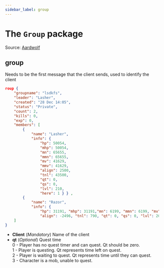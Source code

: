 ```yaml
---
sidebar_label: group
---
```

# The ``Group`` package

Source: [Aardwolf](https://www.aardwolf.com/wiki/index.php/Clients/GMCP#aardmodules_group)

## group

Needs to be the first message that the client sends, used to identify the client
````json
roup { 
    "groupname": "lsdkfs", 
    "leader": "Lasher", 
    "created": "28 Dec 14:05", 
    "status": "Private", 
    "count": 2, 
    "kills": 0, 
    "exp": 0, 
    "members": [
        { 
            "name": "Lasher", 
            "info": { 
                "hp": 50054, 
                "mhp": 50054,
                "mn": 65655, 
                "mmn": 65655, 
                "mv": 41629, 
                "mmv": 41629, 
                "align": 2500, 
                "tnl": 43500, 
                "qt": 0, 
                "qs": 0, 
                "lvl": 210, 
                "here": 1 } } , 
        { 
            "name": "Razor", 
            "info": { 
                "hp": 31191, "mhp": 31191,"mn": 6199, "mmn": 6199, "mv": 5775, "mmv": 5775, 
                "align": -2496, "tnl": 790, "qt": 0, "qs": 0, "lvl": 201, "here": 0 } } 
    ] 
}
````
- **Client**
  (*Mandatory*) Name of the client
- **qt**
  (*Optional*) Quest time<br/>
    0 - Player has no quest timer and can quest. Qt should be zero.<br/>
    1 - Player is questing. Qt represents time left on quest.<br/>
    2 - Player is waiting to quest. Qt represents time until they can quest.<br/>
    3 - Character is a mob, unable to quest.

